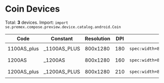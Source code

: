 # Coin Devices

Total: **3** devices. Import: `import se.premex.compose.preview.device.catalog.android.Coin`

| Code | Constant | Resolution | DPI | Compose Spec | Preview Usage |
|------|----------|------------|-----|-------------|---------------|
| 1100AS_plus | _1100AS_PLUS | 800x1280 | 180 | `spec:width=800px,height=1280px,dpi=180` | `@Preview(device = Coin._1100AS_PLUS)` |
| 1200AS | _1200AS | 800x1280 | 160 | `spec:width=800px,height=1280px,dpi=160` | `@Preview(device = Coin._1200AS)` |
| 1200AS_plus | _1200AS_PLUS | 800x1280 | 210 | `spec:width=800px,height=1280px,dpi=210` | `@Preview(device = Coin._1200AS_PLUS)` |

<!-- Generated automatically. Do not edit manually. -->
